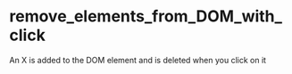 # remove_elements_from_DOM_with_click
An X is added to the DOM element and is deleted when you click on it
